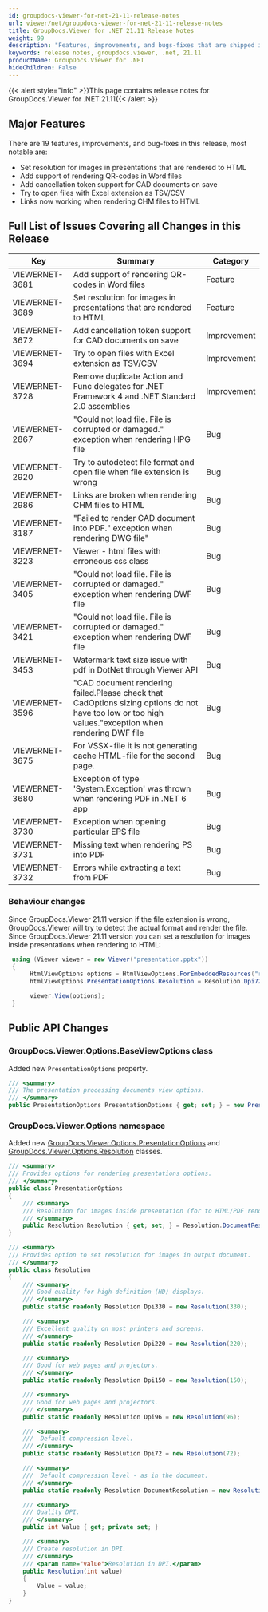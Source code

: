 ```yaml
---
id: groupdocs-viewer-for-net-21-11-release-notes
url: viewer/net/groupdocs-viewer-for-net-21-11-release-notes
title: GroupDocs.Viewer for .NET 21.11 Release Notes
weight: 99
description: "Features, improvements, and bugs-fixes that are shipped in GroupDocs.Viewer for .NET 21.11"
keywords: release notes, groupdocs.viewer, .net, 21.11
productName: GroupDocs.Viewer for .NET
hideChildren: False
---
```

{{< alert style="info" >}}This page contains release notes for GroupDocs.Viewer for .NET 21.11{{< /alert >}}

## Major Features

There are 19 features, improvements, and bug-fixes in this release, most notable are:

* Set resolution for images in presentations that are rendered to HTML
* Add support of rendering QR-codes in Word files
* Add cancellation token support for CAD documents on save
* Try to open files with Excel extension as TSV/CSV
* Links now working when rendering CHM files to HTML

## Full List of Issues Covering all Changes in this Release

| Key|Summary| Category |
| --- | --- | --- |
|VIEWERNET-3681|Add support of rendering QR-codes in Word files|Feature|
|VIEWERNET-3689|Set resolution for images in presentations that are rendered to HTML|Feature|
|VIEWERNET-3672|Add cancellation token support for CAD documents on save|Improvement
|VIEWERNET-3694|Try to open files with Excel extension as TSV/CSV |Improvement
|VIEWERNET-3728|Remove duplicate Action and Func delegates for .NET Framework 4 and .NET Standard 2.0 assemblies|Improvement|
|VIEWERNET-2867|"Could not load file. File is corrupted or damaged." exception when rendering HPG file|Bug|
|VIEWERNET-2920|Try to autodetect file format and open file when file extension is wrong|Bug|
|VIEWERNET-2986|Links are broken when rendering CHM files to HTML|Bug|
|VIEWERNET-3187|"Failed to render CAD document into PDF." exception when rendering DWG file"|Bug|
|VIEWERNET-3223|Viewer - html files with erroneous css class|Bug|
|VIEWERNET-3405|"Could not load file. File is corrupted or damaged." exception when rendering DWF file|Bug|
|VIEWERNET-3421|"Could not load file. File is corrupted or damaged." exception when rendering DWF file|Bug|
|VIEWERNET-3453|Watermark text size issue with pdf in DotNet through Viewer API|Bug|
|VIEWERNET-3596|"CAD document rendering failed.Please check that CadOptions sizing options do not have too low or too high values."exception when rendering DWF file|Bug|
|VIEWERNET-3675|For VSSX-file it is not generating cache HTML-file for the second page.|Bug|
|VIEWERNET-3680|Exception of type 'System.Exception' was thrown when rendering PDF in .NET 6 app|Bug|
|VIEWERNET-3730|Exception when opening particular EPS file|Bug|
|VIEWERNET-3731|Missing text when rendering PS into PDF|Bug|
|VIEWERNET-3732|Errors while extracting a text from PDF|Bug|

### Behaviour changes

Since GroupDocs.Viewer 21.11 version if the file extension is wrong, GroupDocs.Viewer will try to detect the actual format and render the file.
Since GroupDocs.Viewer 21.11 version you can set a resolution for images inside presentations when rendering to HTML:

```cs
 using (Viewer viewer = new Viewer("presentation.pptx"))
 {
      HtmlViewOptions options = HtmlViewOptions.ForEmbeddedResources("result_{0}.html");
      htmlViewOptions.PresentationOptions.Resolution = Resolution.Dpi72;

      viewer.View(options);
 }
```

## Public API Changes

### GroupDocs.Viewer.Options.BaseViewOptions class

Added new `PresentationOptions` property.

```cs
/// <summary>
/// The presentation processing documents view options.
/// </summary>
public PresentationOptions PresentationOptions { get; set; } = new PresentationOptions();
```

### GroupDocs.Viewer.Options namespace

Added new [GroupDocs.Viewer.Options.PresentationOptions](<https://apireference.groupdocs.com/viewer/net/groupdocs.viewer.options/presentationoptions>) and
[GroupDocs.Viewer.Options.Resolution](<https://apireference.groupdocs.com/viewer/net/groupdocs.viewer.options/resolution>) classes.

```cs
/// <summary>
/// Provides options for rendering presentations options.
/// </summary>
public class PresentationOptions
{
    /// <summary>
    /// Resolution for images inside presentation (for to HTML/PDF rendering only).
    /// </summary>
    public Resolution Resolution { get; set; } = Resolution.DocumentResolution;
}

/// <summary>
/// Provides option to set resolution for images in output document.
/// </summary>
public class Resolution
{
    /// <summary>
    /// Good quality for high-definition (HD) displays.
    /// </summary>
    public static readonly Resolution Dpi330 = new Resolution(330);

    /// <summary>
    /// Excellent quality on most printers and screens.
    /// </summary>
    public static readonly Resolution Dpi220 = new Resolution(220);

    /// <summary>
    /// Good for web pages and projectors.
    /// </summary>
    public static readonly Resolution Dpi150 = new Resolution(150);

    /// <summary>
    /// Good for web pages and projectors.
    /// </summary>
    public static readonly Resolution Dpi96 = new Resolution(96);

    /// <summary>
    ///  Default compression level.
    /// </summary>
    public static readonly Resolution Dpi72 = new Resolution(72);

    /// <summary>
    ///  Default compression level - as in the document.
    /// </summary>
    public static readonly Resolution DocumentResolution = new Resolution(0);

    /// <summary>
    /// Quality DPI.
    /// </summary>
    public int Value { get; private set; }

    /// <summary>
    /// Create resolution in DPI.
    /// </summary>
    /// <param name="value">Resolution in DPI.</param>
    public Resolution(int value)
    {
        Value = value;
    }
}
```
